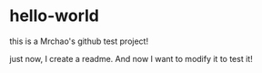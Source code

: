 # hello-world
this is a Mrchao's github test project!

just now, I create a readme. And now I want to modify it to test it!
